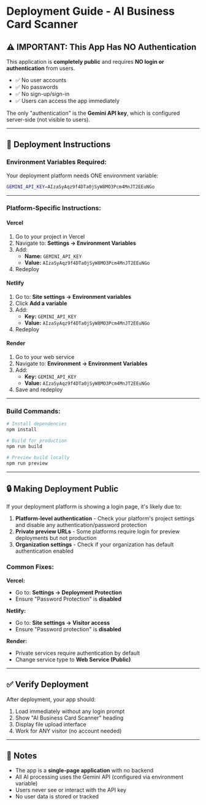# Deployment Guide - AI Business Card Scanner

## ⚠️ IMPORTANT: This App Has NO Authentication

This application is **completely public** and requires **NO login or authentication** from users.

- ✅ No user accounts
- ✅ No passwords
- ✅ No sign-up/sign-in
- ✅ Users can access the app immediately

The only "authentication" is the **Gemini API key**, which is configured server-side (not visible to users).

---

## 🚀 Deployment Instructions

### **Environment Variables Required:**

Your deployment platform needs ONE environment variable:

```bash
GEMINI_API_KEY=AIzaSyAqz9f4DTa0jSyW8MO3Pcm4MnJT2EEuNGo
```

---

### **Platform-Specific Instructions:**

#### **Vercel**
1. Go to your project in Vercel
2. Navigate to: **Settings → Environment Variables**
3. Add:
   - **Name:** `GEMINI_API_KEY`
   - **Value:** `AIzaSyAqz9f4DTa0jSyW8MO3Pcm4MnJT2EEuNGo`
4. Redeploy

#### **Netlify**
1. Go to: **Site settings → Environment variables**
2. Click **Add a variable**
3. Add:
   - **Key:** `GEMINI_API_KEY`
   - **Value:** `AIzaSyAqz9f4DTa0jSyW8MO3Pcm4MnJT2EEuNGo`
4. Redeploy

#### **Render**
1. Go to your web service
2. Navigate to: **Environment → Environment Variables**
3. Add:
   - **Key:** `GEMINI_API_KEY`
   - **Value:** `AIzaSyAqz9f4DTa0jSyW8MO3Pcm4MnJT2EEuNGo`
4. Save and redeploy

---

### **Build Commands:**

```bash
# Install dependencies
npm install

# Build for production
npm run build

# Preview build locally
npm run preview
```

---

## 🔒 Making Deployment Public

If your deployment platform is showing a login page, it's likely due to:

1. **Platform-level authentication** - Check your platform's project settings and disable any authentication/password protection
2. **Private preview URLs** - Some platforms require login for preview deployments but not production
3. **Organization settings** - Check if your organization has default authentication enabled

### **Common Fixes:**

**Vercel:**
- Go to: **Settings → Deployment Protection**
- Ensure "Password Protection" is **disabled**

**Netlify:**
- Go to: **Site settings → Visitor access**
- Ensure "Password protection" is **disabled**

**Render:**
- Private services require authentication by default
- Change service type to **Web Service (Public)**

---

## ✅ Verify Deployment

After deployment, your app should:
1. Load immediately without any login prompt
2. Show "AI Business Card Scanner" heading
3. Display file upload interface
4. Work for ANY visitor (no account needed)

---

## 📝 Notes

- The app is a **single-page application** with no backend
- All AI processing uses the Gemini API (configured via environment variable)
- Users never see or interact with the API key
- No user data is stored or tracked
